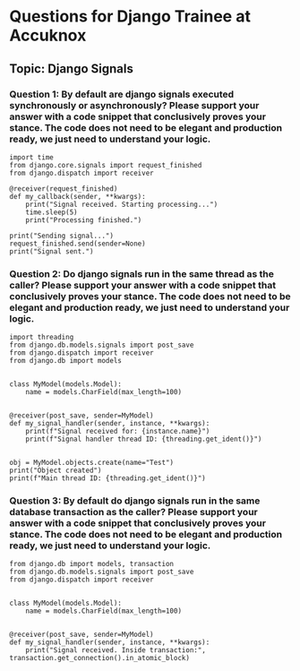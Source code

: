   
# Questions for Django Trainee at Accuknox

## Topic: Django Signals

### Question 1: By default are django signals executed synchronously or asynchronously? Please support your answer with a code snippet that conclusively proves your stance. The code does not need to be elegant and production ready, we just need to understand your logic.

```Answer-
import time
from django.core.signals import request_finished
from django.dispatch import receiver

@receiver(request_finished)
def my_callback(sender, **kwargs):
    print("Signal received. Starting processing...")
    time.sleep(5)  
    print("Processing finished.")

print("Sending signal...")
request_finished.send(sender=None)
print("Signal sent.")
```

### Question 2: Do django signals run in the same thread as the caller? Please support your answer with a code snippet that conclusively proves your stance. The code does not need to be elegant and production ready, we just need to understand your logic.

```Answer-
import threading
from django.db.models.signals import post_save
from django.dispatch import receiver
from django.db import models


class MyModel(models.Model):
    name = models.CharField(max_length=100)


@receiver(post_save, sender=MyModel)
def my_signal_handler(sender, instance, **kwargs):
    print(f"Signal received for: {instance.name}")
    print(f"Signal handler thread ID: {threading.get_ident()}")

    
obj = MyModel.objects.create(name="Test")
print("Object created")
print(f"Main thread ID: {threading.get_ident()}")
```
### Question 3: By default do django signals run in the same database transaction as the caller? Please support your answer with a code snippet that conclusively proves your stance. The code does not need to be elegant and production ready, we just need to understand your logic.

```Answer-
from django.db import models, transaction
from django.db.models.signals import post_save
from django.dispatch import receiver


class MyModel(models.Model):
    name = models.CharField(max_length=100)


@receiver(post_save, sender=MyModel)
def my_signal_handler(sender, instance, **kwargs):
    print("Signal received. Inside transaction:", transaction.get_connection().in_atomic_block)
